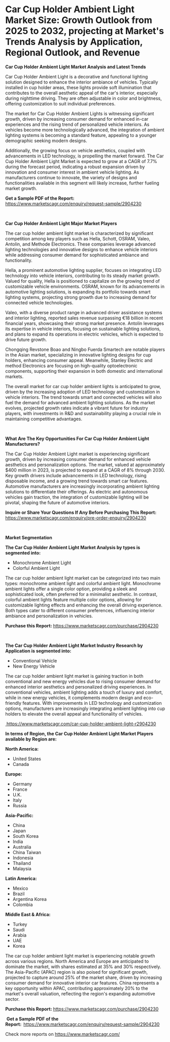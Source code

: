 <p><h1>Car Cup Holder Ambient Light Market Size: Growth Outlook from 2025 to 2032, projecting at Market's Trends Analysis by Application, Regional Outlook, and Revenue</h1></p><p><strong>Car Cup Holder Ambient Light Market Analysis and Latest Trends</strong></p>
<p><p>Car Cup Holder Ambient Light is a decorative and functional lighting solution designed to enhance the interior ambiance of vehicles. Typically installed in cup holder areas, these lights provide soft illumination that contributes to the overall aesthetic appeal of the car's interior, especially during nighttime driving. They are often adjustable in color and brightness, offering customization to suit individual preferences.</p><p>The market for Car Cup Holder Ambient Lights is witnessing significant growth, driven by increasing consumer demand for enhanced in-car experiences and the rising trend of personalized vehicle interiors. As vehicles become more technologically advanced, the integration of ambient lighting systems is becoming a standard feature, appealing to a younger demographic seeking modern designs.</p><p>Additionally, the growing focus on vehicle aesthetics, coupled with advancements in LED technology, is propelling the market forward. The Car Cup Holder Ambient Light Market is expected to grow at a CAGR of 7.7% during the forecast period, indicating a robust expansion driven by innovation and consumer interest in ambient vehicle lighting. As manufacturers continue to innovate, the variety of designs and functionalities available in this segment will likely increase, further fueling market growth.</p></p>
<p><strong>Get a Sample PDF of the Report:&nbsp;</strong> <a href="https://www.marketscagr.com/enquiry/request-sample/2904230?utm_campaign=3263&utm_medium=2&utm_source=Github&utm_content=ia&utm_term=11032025&utm_id=car-cup-holder-ambient-light">https://www.marketscagr.com/enquiry/request-sample/2904230</a></p>
<p>&nbsp;</p>
<p><strong>Car Cup Holder Ambient Light Major Market Players</strong></p>
<p><p>The car cup holder ambient light market is characterized by significant competition among key players such as Hella, Schott, OSRAM, Valeo, Antolin, and Methode Electronics. These companies leverage advanced lighting technologies and innovative designs to enhance vehicle interiors while addressing consumer demand for sophisticated ambiance and functionality.</p><p>Hella, a prominent automotive lighting supplier, focuses on integrating LED technology into vehicle interiors, contributing to its steady market growth. Valued for quality, Hella is positioned to capitalize on the growing trend of customizable vehicle environments. OSRAM, known for its advancements in automotive lighting solutions, is expanding its portfolio towards smart lighting systems, projecting strong growth due to increasing demand for connected vehicle technologies.</p><p>Valeo, with a diverse product range in advanced driver assistance systems and interior lighting, reported sales revenue surpassing €18 billion in recent financial years, showcasing their strong market presence. Antolin leverages its expertise in vehicle interiors, focusing on sustainable lighting solutions, and plans to expand its operations in electric vehicles, which is expected to drive future growth.</p><p>Chongqing Revstone Boao and Ningbo Fuerda Smartech are notable players in the Asian market, specializing in innovative lighting designs for cup holders, enhancing consumer appeal. Meanwhile, Stanley Electric and method Electronics are focusing on high-quality optoelectronic components, supporting their expansion in both domestic and international markets.</p><p>The overall market for car cup holder ambient lights is anticipated to grow, driven by the increasing adoption of LED technology and customization in vehicle interiors. The trend towards smart and connected vehicles will also fuel the demand for advanced ambient lighting solutions. As the market evolves, projected growth rates indicate a vibrant future for industry players, with investments in R&D and sustainability playing a crucial role in maintaining competitive advantages.</p></p>
<p>&nbsp;</p>
<p><strong>What Are The Key Opportunities For Car Cup Holder Ambient Light Manufacturers?</strong></p>
<p><p>The Car Cup Holder Ambient Light market is experiencing significant growth, driven by increasing consumer demand for enhanced vehicle aesthetics and personalization options. The market, valued at approximately $400 million in 2023, is projected to expand at a CAGR of 8% through 2030. Key growth drivers include advancements in LED technology, rising disposable income, and a growing trend towards smart car features. Automotive manufacturers are increasingly incorporating ambient lighting solutions to differentiate their offerings. As electric and autonomous vehicles gain traction, the integration of customizable lighting will be pivotal, shaping the future of automotive interiors.</p></p>
<p><strong>Inquire or Share Your Questions If Any Before Purchasing This Report:</strong> <a href="https://www.marketscagr.com/enquiry/pre-order-enquiry/2904230?utm_campaign=3263&utm_medium=2&utm_source=Github&utm_content=ia&utm_term=11032025&utm_id=car-cup-holder-ambient-light">https://www.marketscagr.com/enquiry/pre-order-enquiry/2904230</a></p>
<p>&nbsp;</p>
<p><strong>Market Segmentation</strong></p>
<p><strong>The Car Cup Holder Ambient Light Market Analysis by types is segmented into:</strong></p>
<p><ul><li>Monochrome Ambient Light</li><li>Colorful Ambient Light</li></ul></p>
<p><p>The car cup holder ambient light market can be categorized into two main types: monochrome ambient light and colorful ambient light. Monochrome ambient lights offer a single color option, providing a sleek and sophisticated look, often preferred for a minimalist aesthetic. In contrast, colorful ambient lights feature multiple color options, allowing for customizable lighting effects and enhancing the overall driving experience. Both types cater to different consumer preferences, influencing interior ambiance and personalization in vehicles.</p></p>
<p><strong>Purchase this Report:&nbsp;</strong><a href="https://www.marketscagr.com/purchase/2904230?utm_campaign=3263&utm_medium=2&utm_source=Github&utm_content=ia&utm_term=11032025&utm_id=car-cup-holder-ambient-light">https://www.marketscagr.com/purchase/2904230</a></p>
<p>&nbsp;</p>
<p><strong>The Car Cup Holder Ambient Light Market Industry Research by Application is segmented into:</strong></p>
<p><ul><li>Conventional Vehicle</li><li>New Energy Vehicle</li></ul></p>
<p><p>The car cup holder ambient light market is gaining traction in both conventional and new energy vehicles due to rising consumer demand for enhanced interior aesthetics and personalized driving experiences. In conventional vehicles, ambient lighting adds a touch of luxury and comfort, while in new energy vehicles, it complements modern design and eco-friendly features. With improvements in LED technology and customization options, manufacturers are increasingly integrating ambient lighting into cup holders to elevate the overall appeal and functionality of vehicles.</p></p>
<p><a href="https://www.marketscagr.com/car-cup-holder-ambient-light-r2904230?utm_campaign=3263&utm_medium=2&utm_source=Github&utm_content=ia&utm_term=11032025&utm_id=car-cup-holder-ambient-light">&nbsp;https://www.marketscagr.com/car-cup-holder-ambient-light-r2904230</a></p>
<p><strong>In terms of Region, the Car Cup Holder Ambient Light Market Players available by Region are:</strong></p>
<p>
    <p> <strong> North America: </strong>
        <ul>
            <li>United States</li>
            <li>Canada</li>
        </ul>
        </p> 
    <p> <strong> Europe: </strong>
        <ul>
            <li>Germany</li>
            <li>France</li>
            <li>U.K.</li>
            <li>Italy</li>
            <li>Russia</li>
        </ul>
        </p> 
    <p> <strong> Asia-Pacific: </strong>
        <ul>
            <li>China</li>
            <li>Japan</li>
            <li>South Korea</li>
            <li>India</li>
            <li>Australia</li>
            <li>China Taiwan</li>
            <li>Indonesia</li>
            <li>Thailand</li>
            <li>Malaysia</li>
        </ul>
        </p> 
    <p> <strong> Latin America: </strong>
        <ul>
            <li>Mexico</li>
            <li>Brazil</li>
            <li>Argentina Korea</li>
            <li>Colombia</li>
        </ul>
        </p> 
    <p> <strong> Middle East & Africa: </strong>
        <ul>
            <li>Turkey</li>
            <li>Saudi</li>
            <li>Arabia</li>
            <li>UAE</li>
            <li>Korea</li>
        </ul>
    </p>
    </p>
<p><p>The car cup holder ambient light market is experiencing notable growth across various regions. North America and Europe are anticipated to dominate the market, with shares estimated at 35% and 30% respectively. The Asia-Pacific (APAC) region is also poised for significant growth, projected to capture around 25% of the market share, driven by increasing consumer demand for innovative interior car features. China represents a key opportunity within APAC, contributing approximately 20% to the market's overall valuation, reflecting the region's expanding automotive sector.</p></p>
<p><strong>Purchase this Report: </strong><a href="https://www.marketscagr.com/purchase/2904230?utm_campaign=3263&utm_medium=2&utm_source=Github&utm_content=ia&utm_term=11032025&utm_id=car-cup-holder-ambient-light">https://www.marketscagr.com/purchase/2904230</a></p>
<p>&nbsp;<strong>Get a Sample PDF of the Report:&nbsp;&nbsp;</strong><a href="https://www.marketscagr.com/enquiry/request-sample/2904230?utm_campaign=3263&utm_medium=2&utm_source=Github&utm_content=ia&utm_term=11032025&utm_id=car-cup-holder-ambient-light">https://www.marketscagr.com/enquiry/request-sample/2904230</a></p>
<p><strong></strong></p>
<p>Check more reports on <a href="https://www.marketscagr.com/?utm_campaign=3263&utm_medium=2&utm_source=Github&utm_content=ia&utm_term=11032025&utm_id=car-cup-holder-ambient-light">https://www.marketscagr.com/</a></p>